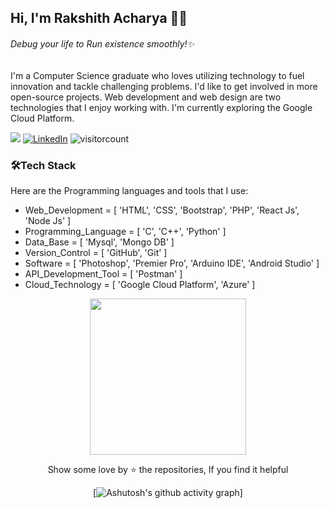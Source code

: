## Hi, I'm Rakshith Acharya 👨‍💻

###### _Debug your life to Run existence smoothly!✨_
    
I'm a Computer Science graduate who loves utilizing technology to fuel innovation and tackle challenging problems. I'd like to get involved in more open-source projects. Web development and web design are two technologies that I enjoy working with. I'm currently exploring the Google Cloud Platform. 

<a href=https://www.youtube.com/channel/UCoPPOzdy8Z6r68F27zXeJDw> <img src="https://img.shields.io/youtube/channel/views/UCoPPOzdy8Z6r68F27zXeJDw?style=social"></a> [![LinkedIn](https://img.shields.io/badge/LinkedIn-%230077B5.svg?logo=linkedin&logoColor=white)](https://linkedin.com/in/rakshixh) 
![visitorcount](https://komarev.com/ghpvc/?username=rakshixh&label=Visitors+Count&color=brightgreen)

### 🛠️Tech Stack

Here are the Programming languages and tools that I use:

- Web_Development = [ 'HTML', 'CSS', 'Bootstrap', 'PHP', 'React Js', 'Node Js' ]
- Programming_Language = [ 'C', 'C++', 'Python' ]
- Data_Base = [ 'Mysql', 'Mongo DB' ]
- Version_Control = [ 'GitHub', 'Git' ]
- Software = [ 'Photoshop', 'Premier Pro', 'Arduino IDE', 'Android Studio' ]
- API_Development_Tool = [ 'Postman' ] 
- Cloud_Technology = [ 'Google Cloud Platform', 'Azure' ]

<div align="center">
<img src="https://octodex.github.com/images/daftpunktocat-guy.gif" height="" width="250" /> 
  
Show some love by ⭐ the repositories, If you find it helpful
  
[![Ashutosh's github activity graph](https://github-readme-activity-graph.vercel.app/graph?username=rakshixh&bg_color=413a3d&color=ffffff&line=9e4c98&point=ac92d3&area=true&hide_border=true)]

</div>
